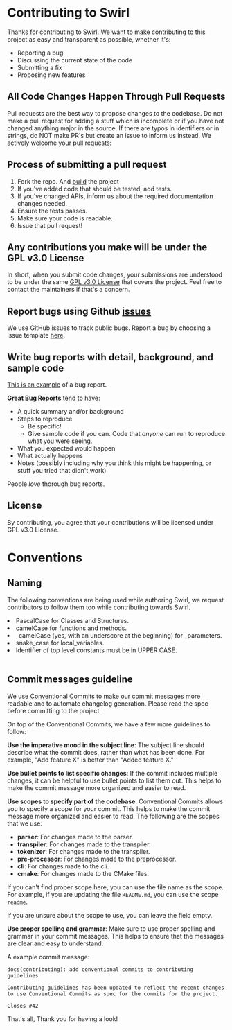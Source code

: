# Contributing to Swirl

Thanks for contributing to Swirl. We want to make contributing to this project as easy and transparent as possible, whether it's:

-   Reporting a bug
-   Discussing the current state of the code
-   Submitting a fix
-   Proposing new features

## All Code Changes Happen Through Pull Requests

Pull requests are the best way to propose changes to the codebase. Do not make a pull request for adding a stuff which is incomplete or if you have not changed anything major in the source. If there are typos in identifiers or in strings, do NOT make PR's but create an issue to inform us instead. We actively welcome your pull requests:

## Process of submitting a pull request
1. Fork the repo. And [build](https://swirl-lang.vercel.app/docs/getting-started/installation#command-line) the project
1. If you've added code that should be tested, add tests.
1. If you've changed APIs, inform us about the required documentation changes needed.
1. Ensure the tests passes.
1. Make sure your code is readable.
1. Issue that pull request!

## Any contributions you make will be under the GPL v3.0 License

In short, when you submit code changes, your submissions are understood to be under the same [GPL v3.0 License](https://choosealicense.com/licenses/gpl-3.0/) that covers the project. Feel free to contact the maintainers if that's a concern.

## Report bugs using Github [issues](https://github.com/SwirlLang/Swirl/issues)

We use GitHub issues to track public bugs. Report a bug by choosing a issue template [here](https://github.com/SwirlLang/Swirl/issues/new/choose).

## Write bug reports with detail, background, and sample code

[This is an example](http://stackoverflow.com/q/12488905/180626) of a bug report.

**Great Bug Reports** tend to have:

-   A quick summary and/or background
-   Steps to reproduce
    -   Be specific!
    -   Give sample code if you can. Code that _anyone_ can run to reproduce what you were seeing.
-   What you expected would happen
-   What actually happens
-   Notes (possibly including why you think this might be happening, or stuff you tried that didn't work)

People _love_ thorough bug reports.

## License

By contributing, you agree that your contributions will be licensed under GPL v3.0 License.

# Conventions

## Naming

The following conventions are being used while authoring Swirl, we request contributors to follow them too while contributing towards Swirl.

<li> PascalCase for Classes and Structures.
<li> camelCase for functions and methods.
<li> _camelCase (yes, with an underscore at the beginning) for _parameters.
<li> snake_case for local_variables.
<li> Identifier of top level constants must be in UPPER CASE.
<br>
<br>

## Commit messages guideline

We use [Conventional Commits](https://conventionalcommits.org) to make our commit messages more readable and to automate changelog generation. Please read the spec before committing to the project.

On top of the Conventional Commits, we have a few more guidelines to follow:

**Use the imperative mood in the subject line**: The subject line should describe what the commit does, rather than what has been done. For example, "Add feature X" is better than "Added feature X."

**Use bullet points to list specific changes**: If the commit includes multiple changes, it can be helpful to use bullet points to list them out. This helps to make the commit message more organized and easier to read.

**Use scopes to specify part of the codebase**: Conventional Commits allows you to specify a scope for your commit. This helps to make the commit message more organized and easier to read. The following are the scopes that we use:

* **parser**: For changes made to the parser.
* **transpiler**: For changes made to the transpiler.
* **tokenizer**: For changes made to the transpiler.
* **pre-processor**: For changes made to the preprocessor.
* **cli**: For changes made to the cli.
* **cmake**: For changes made to the CMake files.

If you can't find proper scope here, you can use the file name as the scope. For example, if you are updating the file `README.md`, you can use the scope `readme`.

If you are unsure about the scope to use, you can leave the field empty.

**Use proper spelling and grammar**: Make sure to use proper spelling and grammar in your commit messages. This helps to ensure that the messages are clear and easy to understand.

A example commit message: 
```
docs(contributing): add conventional commits to contributing guidelines

Contributing guidelines has been updated to reflect the recent changes to use Conventional Commits as spec for the commits for the project.

Closes #42
```
That's all, Thank you for having a look!
